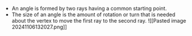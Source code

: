 - An angle is formed by two rays having a common starting point.
- The size of an angle is the amount of rotation or turn that is needed
about the vertex to move the first ray to the second ray.
![[Pasted image 20241106132027.png]]
